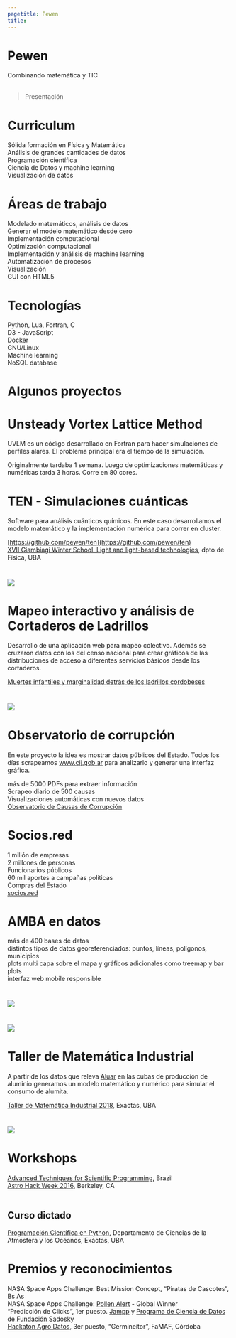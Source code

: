 ```yaml
---
pagetitle: Pewen
title:
---
```


# Pewen
Combinando matemática y TIC
<br><br>

> Presentación

# Curriculum
Sólida formación en Física y Matemática<br>
Análisis de grandes cantidades de datos<br>
Programación científica<br>
Ciencia de Datos y machine learning<br>
Visualización de datos<br>

# Áreas de trabajo
 Modelado matemáticos, análisis de datos<br>
 Generar el modelo matemático desde cero<br>
 Implementación computacional<br>
 Optimización computacional<br>
 Implementación y análisis de machine learning<br>
 Automatización de procesos<br>
 Visualización<br>
 GUI con HTML5

# Tecnologías
 Python, Lua, Fortran, C<br>
 D3 - JavaScript<br>
 Docker<br>
 GNU/Linux<br>
 Machine learning<br>
 NoSQL database

# Algunos proyectos

# Unsteady Vortex Lattice Method
UVLM es un código desarrollado en Fortran para hacer simulaciones de perfiles alares. El problema principal era el tiempo de la simulación.

Originalmente tardaba 1 semana. Luego de optimizaciones matemáticas y numéricas tarda 3 horas. Corre en 80 cores.

# TEN - Simulaciones cuánticas
Software para análisis cuánticos químicos. En este caso desarrollamos el modelo matemático y la implementación numérica para correr en cluster.

[https://github.com/pewen/ten](https://github.com/pewen/ten)<br>
[XVII Giambiagi Winter School. Light and light-based technologies](https://github.com/pewen/ten.extras/raw/master/2015_Giambiagi/poster_Giambiani.compressed.pdf), dpto de Física, UBA

# ![](img/ten.png)

# Mapeo interactivo y análisis de Cortaderos de Ladrillos
Desarrollo de una aplicación web para mapeo colectivo. Además se cruzaron datos con los del censo nacional para crear gráficos de las distribuciones de acceso a diferentes servicios básicos desde los cortaderos.

[Muertes infantiles y marginalidad detrás de los ladrillos cordobeses]( https://www.chequeado.com/investigacion/muertes-infantiles-y-marginalidad-detras-de-los-ladrillos-cordobeses/)

# ![](img/cortaderos.jpeg)

# Observatorio de corrupción
En este proyecto la idea es mostrar datos públicos del Estado. Todos los días scrapeamos www.cij.gob.ar para analizarlo y generar una interfaz gráfica.

más de 5000 PDFs para extraer información<br>
Scrapeo diario de 500 causas<br>
Visualizaciones automáticas con nuevos datos<br>
[Observatorio de Causas de Corrupción](http://conocimientoabierto.org/observatorio-corrupcion/)

# Socios.red
1 millón de empresas<br>
2 millones de personas<br>
Funcionarios públicos<br>
60 mil aportes a campañas políticas<br>
Compras del Estado <br>
[socios.red](https://secret-device-211719.appspot.com/)

# AMBA en datos
más de 400 bases de datos<br>
distintos tipos de datos georeferenciados: puntos, líneas, polígonos, municipios<br>
plots multi capa sobre el mapa y gráficos adicionales como treemap y bar plots<br>
interfaz web mobile responsible

# ![](img/Screenshot_2019-04-27_10-24-06.png)

# ![](img/Screenshot_2019-04-27_10-25-58.png)

# Taller de Matemática Industrial
A partir de los datos que releva [Aluar](https://www.aluar.com.ar/) en las cubas de producción de aluminio generamos un modelo matemático y numérico para simular el consumo de alumita.

[Taller de Matemática Industrial 2018](http://mate.dm.uba.ar/~tami2018/), Exactas, UBA

# ![](img/tami2019.png)

# Workshops
[Advanced Techniques for Scientific Programming](http://indico.ictp.it/event/a14258/), Brazil<br>
[Astro Hack Week 2016](http://astrohackweek.org/2016/), Berkeley, CA<br><br>

## Curso dictado
[Programación Científica en Python](https://pewen.tk/wpc/), Departamento de Ciencias de la Atmósfera y los Océanos, Exáctas, UBA

# Premios y reconocimientos
NASA Space Apps Challenge: Best Mission Concept, “Piratas de Cascotes”, Bs As<br>
NASA Space Apps Challenge: [Pollen Alert](https://youtu.be/9M91NDIaKHo) - Global Winner<br>
“Predicción de Clicks”, 1er puesto. [Jampp](https://jampp.com/) y [Programa de Ciencia de Datos de Fundación Sadosky](http://www.fundacionsadosky.org.ar/programas/pcd/)<br>
[Hackaton Agro Datos](http://www.fundacionsadosky.org.ar/agrodatos/), 3er puesto, “Germineitor”, FaMAF, Córdoba
